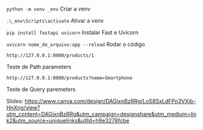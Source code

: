 ```python -m venv _env```
 Criar a venv 

 ```.\_env\Scripts\activate```
 Ativar a venv 

 ```pip install fastapi uvicorn```
 Instalar Fast e Uvicorn 

 ```uvicorn nome_do_arquivo:app --reload```
 Rodar o código 

 ``http://127.0.0.1:8000/products/1``

Teste de Path parameters

```http://127.0.0.1:8000/products?name=Smartphone```

Teste de Query paremeters


Slides: https://www.canva.com/design/DAGixnBzRRg/LoS8SxLdFPn3VXib-HnXng/view?utm_content=DAGixnBzRRg&utm_campaign=designshare&utm_medium=link2&utm_source=uniquelinks&utlId=h9e3278fcbe
